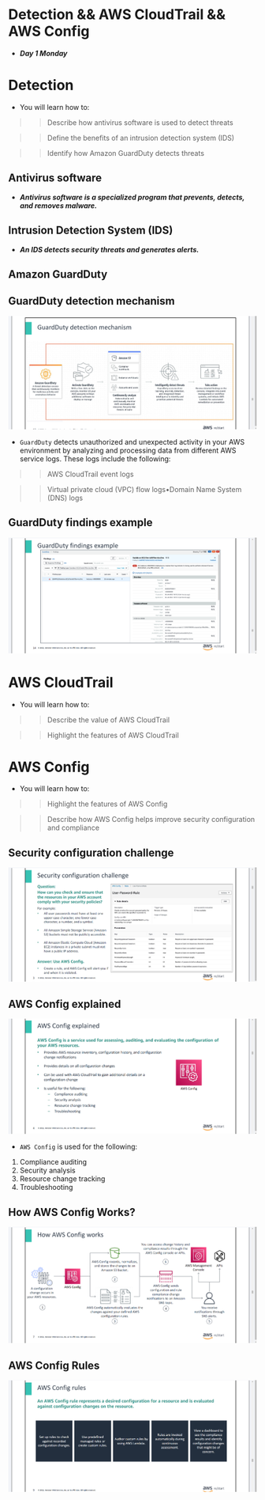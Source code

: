 # Detection && AWS CloudTrail && AWS Config
- ***Day 1 Monday***

# Detection
- You will learn how to:

>> Describe how antivirus software is used to detect threats

>> Define the benefits of an intrusion detection system (IDS)

>> Identify how Amazon GuardDuty detects threats

## Antivirus software
- ***Antivirus software is a specialized program that prevents, detects, and removes malware.***

## Intrusion Detection System (IDS)
- ***An IDS detects security threats and generates alerts.***

## Amazon GuardDuty
## GuardDuty detection mechanism
![alt text](Images/guardduty.png)

- `GuardDuty` detects unauthorized and unexpected activity in your AWS environment by analyzing and processing data from different AWS service logs. These logs include the following:

>> AWS CloudTrail event logs

>> Virtual private cloud (VPC) flow logs•Domain Name System (DNS) logs

## GuardDuty findings example
![alt text](<Images/guardduty example.png>)



# AWS CloudTrail
- You will learn how to:

>> Describe the value of AWS CloudTrail

>> Highlight the features of AWS CloudTrail





# AWS Config
- You will learn how to:

>> Highlight the features of AWS Config

>> Describe how AWS Config helps improve security configuration and compliance

## Security configuration challenge
![alt text](<Images/sec config challenge.png>)

## AWS Config explained
![alt text](<Images/aws config explained.png>)

- `AWS Config` is used for the following:

1. Compliance auditing
2. Security analysis
3. Resource change tracking
4. Troubleshooting

## How AWS Config Works?
![alt text](Images/image.png)

## AWS Config Rules
![alt text](<Images/aws config rules.png>)

## 